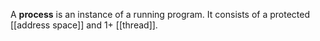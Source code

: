A **process** is an instance of a running program. It consists of a protected [[address space]] and 1+ [[thread]].